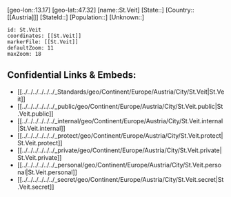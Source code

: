 ﻿---
location: [47.32,13.17]
mapzoom: [7,12] 
mapmarker: city 
type: City
tags:
- geo/City


SpocWebEntityId: 34497
isDeleted: false
confidential: public

---
[geo-lon::13.17]
[geo-lat::47.32]
[name::St.Veit]
[State::]
[Country::[[Austria]]]
[StateId::]
[Population::]
[Unknown::]


```leaflet
id: St.Veit
coordinates: [[St.Veit]]
markerFile: [[St.Veit]]
defaultZoom: 11 
maxZoom: 18
```


## Confidential Links & Embeds: 
- [[../../../../../../_Standards/geo/Continent/Europe/Austria/City/St.Veit|St.Veit]] 
- [[../../../../../../_public/geo/Continent/Europe/Austria/City/St.Veit.public|St.Veit.public]] 
- [[../../../../../../_internal/geo/Continent/Europe/Austria/City/St.Veit.internal|St.Veit.internal]] 
- [[../../../../../../_protect/geo/Continent/Europe/Austria/City/St.Veit.protect|St.Veit.protect]] 
- [[../../../../../../_private/geo/Continent/Europe/Austria/City/St.Veit.private|St.Veit.private]] 
- [[../../../../../../_personal/geo/Continent/Europe/Austria/City/St.Veit.personal|St.Veit.personal]] 
- [[../../../../../../_secret/geo/Continent/Europe/Austria/City/St.Veit.secret|St.Veit.secret]] 
